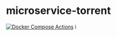 # microservice-torrent
[![Docker Compose Actions](https://github.com/ShivamA96/microservice-torrent/actions/workflows/docker-compose.yml/badge.svg?event=check_run)](https://github.com/ShivamA96/microservice-torrent/actions/workflows/docker-compose.yml)
i
